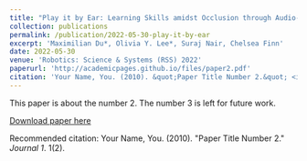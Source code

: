 ```yaml
---
title: "Play it by Ear: Learning Skills amidst Occlusion through Audio-Visual Imitation Learning"
collection: publications
permalink: /publication/2022-05-30-play-it-by-ear
excerpt: 'Maximilian Du*, Olivia Y. Lee*, Suraj Nair, Chelsea Finn'
date: 2022-05-30
venue: 'Robotics: Science & Systems (RSS) 2022'
paperurl: 'http://academicpages.github.io/files/paper2.pdf'
citation: 'Your Name, You. (2010). &quot;Paper Title Number 2.&quot; <i>Journal 1</i>. 1(2).'
---
```

This paper is about the number 2. The number 3 is left for future work.

[Download paper here](http://academicpages.github.io/files/paper2.pdf)

Recommended citation: Your Name, You. (2010). "Paper Title Number 2." <i>Journal 1</i>. 1(2).